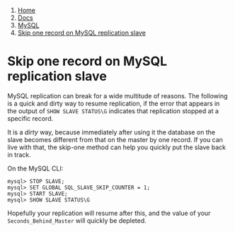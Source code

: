<!-- -
Title: Skip one record on MySQL replication slave
Description: A quick and dirty way to resume broken MySQL replication
First Published: 2013-11-26
Last Updated: 2013-11-26
- -->

<ol class="breadcrumb" itemprop="breadcrumb">
	<li><a href="/">Home</a></li>
	<li><a href="/docs/">Docs</a></li>
	<li><a href="/docs/mysql/">MySQL</a></li>
	<li><a href="/docs//mysql/mysql-replication-skip-one.html">Skip one record on MySQL replication slave</a></li>
</ol>

Skip one record on MySQL replication slave
==========================================

MySQL replication can break for a wide multitude of reasons. The 
following is a quick and dirty way to resume replication, if the error 
that appears in the output of `SHOW SLAVE STATUS\G` indicates that 
replication stopped at a specific record. 

It is a <i>dirty</i> way, because immediately after using it the 
database on the slave becomes different from that on the master by one 
record. If you can live with that, the skip-one method can help you 
quickly put the slave back in track.

On the MySQL CLI:

```
mysql> STOP SLAVE;
mysql> SET GLOBAL SQL_SLAVE_SKIP_COUNTER = 1;
mysql> START SLAVE;
mysql> SHOW SLAVE STATUS\G
```

Hopefully your replication will resume after this, and the value of 
your `Seconds_Behind_Master` will quickly be depleted.

